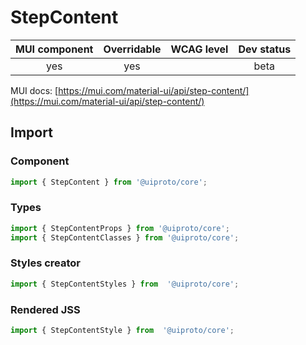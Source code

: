 # StepContent

MUI component | Overridable | WCAG level | Dev status
:-----------: | :---------: | :--------: | :------------:
yes | yes | | beta

MUI docs: [https://mui.com/material-ui/api/step-content/](https://mui.com/material-ui/api/step-content/)

## Import

### Component
```javascript
import { StepContent } from '@uiproto/core';
```
### Types
```javascript
import { StepContentProps } from '@uiproto/core';
import { StepContentClasses } from '@uiproto/core';
```

### Styles creator
```javascript
import { StepContentStyles } from  '@uiproto/core';
```

### Rendered JSS
```javascript
import { StepContentStyle } from  '@uiproto/core';
```
